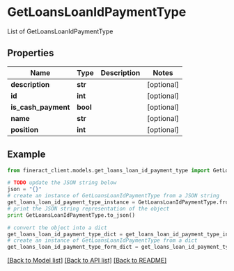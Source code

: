 # GetLoansLoanIdPaymentType

List of GetLoansLoanIdPaymentType

## Properties

Name | Type | Description | Notes
------------ | ------------- | ------------- | -------------
**description** | **str** |  | [optional] 
**id** | **int** |  | [optional] 
**is_cash_payment** | **bool** |  | [optional] 
**name** | **str** |  | [optional] 
**position** | **int** |  | [optional] 

## Example

```python
from fineract_client.models.get_loans_loan_id_payment_type import GetLoansLoanIdPaymentType

# TODO update the JSON string below
json = "{}"
# create an instance of GetLoansLoanIdPaymentType from a JSON string
get_loans_loan_id_payment_type_instance = GetLoansLoanIdPaymentType.from_json(json)
# print the JSON string representation of the object
print GetLoansLoanIdPaymentType.to_json()

# convert the object into a dict
get_loans_loan_id_payment_type_dict = get_loans_loan_id_payment_type_instance.to_dict()
# create an instance of GetLoansLoanIdPaymentType from a dict
get_loans_loan_id_payment_type_form_dict = get_loans_loan_id_payment_type.from_dict(get_loans_loan_id_payment_type_dict)
```
[[Back to Model list]](../README.md#documentation-for-models) [[Back to API list]](../README.md#documentation-for-api-endpoints) [[Back to README]](../README.md)


